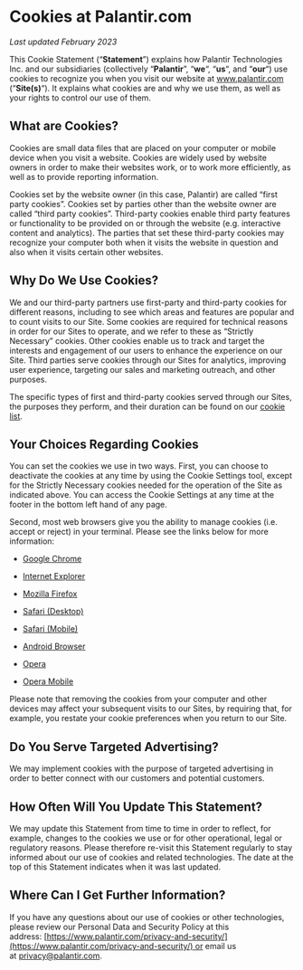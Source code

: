 Cookies at Palantir.com
=======================

_Last updated_ _February 2023_

This Cookie Statement (“**Statement**”) explains how Palantir Technologies Inc. and our subsidiaries (collectively “**Palantir**”, “**we**“, “**us**“, and “**our**“) use cookies to recognize you when you visit our website at www.palantir.com (“**Site(s)**“). It explains what cookies are and why we use them, as well as your rights to control our use of them.

What are Cookies?
-----------------

Cookies are small data files that are placed on your computer or mobile device when you visit a website. Cookies are widely used by website owners in order to make their websites work, or to work more efficiently, as well as to provide reporting information.

Cookies set by the website owner (in this case, Palantir) are called “first party cookies”. Cookies set by parties other than the website owner are called “third party cookies”. Third-party cookies enable third party features or functionality to be provided on or through the website (e.g. interactive content and analytics). The parties that set these third-party cookies may recognize your computer both when it visits the website in question and also when it visits certain other websites.

Why Do We Use Cookies?
----------------------

We and our third-party partners use first-party and third-party cookies for different reasons, including to see which areas and features are popular and to count visits to our Site. Some cookies are required for technical reasons in order for our Sites to operate, and we refer to these as “Strictly Necessary” cookies. Other cookies enable us to track and target the interests and engagement of our users to enhance the experience on our Site. Third parties serve cookies through our Sites for analytics, improving user experience, targeting our sales and marketing outreach, and other purposes.

The specific types of first and third-party cookies served through our Sites, the purposes they perform, and their duration can be found on our [cookie list](https://www.palantir.com/cookie-list).

Your Choices Regarding Cookies
------------------------------

You can set the cookies we use in two ways. First, you can choose to deactivate the cookies at any time by using the Cookie Settings tool, except for the Strictly Necessary cookies needed for the operation of the Site as indicated above. You can access the Cookie Settings at any time at the footer in the bottom left hand of any page.

Second, most web browsers give you the ability to manage cookies (i.e. accept or reject) in your terminal. Please see the links below for more information:

* [Google Chrome](https://support.google.com/chrome/answer/95647?hl=en-GB)
    
* [Internet Explorer](https://support.microsoft.com/en-us/kb/260971)
    
* [Mozilla Firefox](https://support.mozilla.org/en-US/kb/cookies-information-websites-store-on-your-computer)
    
* [Safari (Desktop)](https://support.apple.com/en-us/guide/safari/manage-cookies-and-website-data-sfri11471/mac)
    
* [Safari (Mobile)](https://support.apple.com/en-us/HT201265)
    
* [Android Browser](http://support.google.com/ics/nexus/bin/answer.py?hl=en&answer=2425067)
    
* [Opera](http://www.opera.com/help)
    
* [Opera Mobile](http://www.opera.com/help/mobile/android#privacy)
    

Please note that removing the cookies from your computer and other devices may affect your subsequent visits to our Sites, by requiring that, for example, you restate your cookie preferences when you return to our Site.

Do You Serve Targeted Advertising?
----------------------------------

We may implement cookies with the purpose of targeted advertising in order to better connect with our customers and potential customers.

How Often Will You Update This Statement?
-----------------------------------------

We may update this Statement from time to time in order to reflect, for example, changes to the cookies we use or for other operational, legal or regulatory reasons. Please therefore re-visit this Statement regularly to stay informed about our use of cookies and related technologies. The date at the top of this Statement indicates when it was last updated.

Where Can I Get Further Information?
------------------------------------

If you have any questions about our use of cookies or other technologies, please review our Personal Data and Security Policy at this address: [https://www.palantir.com/privacy-and-security/](https://www.palantir.com/privacy-and-security/) or email us at [privacy@palantir.com](mailto:privacy@palantir.com).